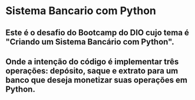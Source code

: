 # Sistema Bancario com Python
## Este é o desafio do Bootcamp do DIO cujo tema é "Criando um Sistema Bancário com Python".
## Onde a intenção do código é implementar três operações: depósito, saque e extrato para um banco que deseja monetizar suas operações em Python. 
